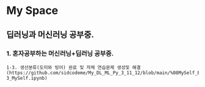 # My Space
## 딥러닝과 머신러닝 공부중.

### 1. 혼자공부하는 머신러닝+딥러닝 공부중.
    1-3. 생선분류(도미와 빙어) 완료 및 자체 연습문제 생성및 해결 (https://github.com/sidcodeme/My_DL_ML_Py_3_11_12/blob/main/%08MySelf_Example/01-3_MySelf.ipynb)